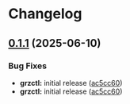 # Changelog

## [0.1.1](https://github.com/BfArM-MVH/grz-tools/compare/grz-common-v0.1.0...grz-common-v0.1.1) (2025-06-10)


### Bug Fixes

* **grzctl:** initial release ([ac5cc60](https://github.com/BfArM-MVH/grz-tools/commit/ac5cc607f14e71d6808bd39de1e684ead411133f))
* **grzctl:** initial release ([ac5cc60](https://github.com/BfArM-MVH/grz-tools/commit/ac5cc607f14e71d6808bd39de1e684ead411133f))
